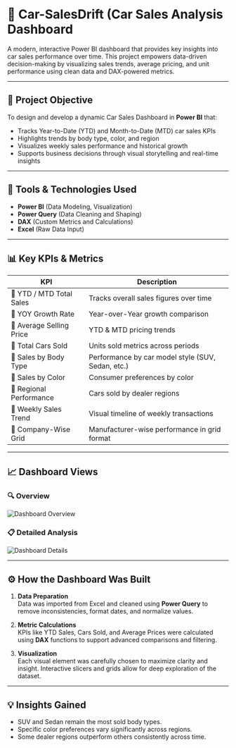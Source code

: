 #  🚗 Car-SalesDrift (Car Sales Analysis Dashboard

A modern, interactive Power BI dashboard that provides key insights into car sales performance over time. This project empowers data-driven decision-making by visualizing sales trends, average pricing, and unit performance using clean data and DAX-powered metrics.

---

## 📌 Project Objective

To design and develop a dynamic Car Sales Dashboard in **Power BI** that:
- Tracks Year-to-Date (YTD) and Month-to-Date (MTD) car sales KPIs
- Highlights trends by body type, color, and region
- Visualizes weekly sales performance and historical growth
- Supports business decisions through visual storytelling and real-time insights

---

## 🧩 Tools & Technologies Used

- **Power BI** (Data Modeling, Visualization)
- **Power Query** (Data Cleaning and Shaping)
- **DAX** (Custom Metrics and Calculations)
- **Excel** (Raw Data Input)

---

## 📊 Key KPIs & Metrics

| KPI                          | Description                                           |
|-----------------------------|-------------------------------------------------------|
| 🔹 YTD / MTD Total Sales     | Tracks overall sales figures over time               |
| 🔹 YOY Growth Rate           | Year-over-Year growth comparison                     |
| 🔹 Average Selling Price     | YTD & MTD pricing trends                             |
| 🔹 Total Cars Sold           | Units sold metrics across periods                    |
| 🔹 Sales by Body Type        | Performance by car model style (SUV, Sedan, etc.)    |
| 🔹 Sales by Color            | Consumer preferences by color                        |
| 🔹 Regional Performance      | Cars sold by dealer regions                          |
| 🔹 Weekly Sales Trend        | Visual timeline of weekly transactions               |
| 🔹 Company-Wise Grid         | Manufacturer-wise performance in grid format         |

---

## 📈 Dashboard Views

### 🔍 Overview

![Dashboard Overview](https://drive.google.com/file/d/1rFfrBEPJCyXXQNG6fNWHTO7yVIe6e6ch/view?usp=sharing)

### 📋 Detailed Analysis

![Dashboard Details](https://drive.google.com/file/d/1TXRdKird6fMS7l3wquRHfaRQdO--hCEm/view?usp=sharing)

---

## ⚙️ How the Dashboard Was Built

1. **Data Preparation**  
   Data was imported from Excel and cleaned using **Power Query** to remove inconsistencies, format dates, and normalize values.

2. **Metric Calculations**  
   KPIs like YTD Sales, Cars Sold, and Average Prices were calculated using **DAX** functions to support advanced comparisons and filtering.

3. **Visualization**  
   Each visual element was carefully chosen to maximize clarity and insight. Interactive slicers and grids allow for deep exploration of the dataset.

---

## 💡 Insights Gained

- SUV and Sedan remain the most sold body types.
- Specific color preferences vary significantly across regions.
- Some dealer regions outperform others consistently across time.

